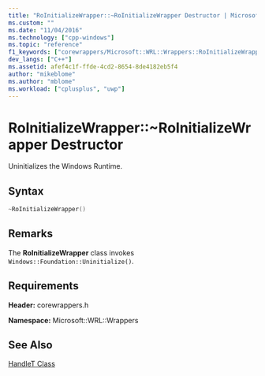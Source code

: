 ```yaml
---
title: "RoInitializeWrapper::~RoInitializeWrapper Destructor | Microsoft Docs"
ms.custom: ""
ms.date: "11/04/2016"
ms.technology: ["cpp-windows"]
ms.topic: "reference"
f1_keywords: ["corewrappers/Microsoft::WRL::Wrappers::RoInitializeWrapper::~RoInitializeWrapper"]
dev_langs: ["C++"]
ms.assetid: afef4c1f-ffde-4cd2-8654-8de4182eb5f4
author: "mikeblome"
ms.author: "mblome"
ms.workload: ["cplusplus", "uwp"]
---
```

# RoInitializeWrapper::~RoInitializeWrapper Destructor

Uninitializes the Windows Runtime.

## Syntax

```cpp
~RoInitializeWrapper()  
```

## Remarks

The **RoInitializeWrapper** class invokes `Windows::Foundation::Uninitialize()`.

## Requirements

**Header:** corewrappers.h

**Namespace:** Microsoft::WRL::Wrappers

## See Also

[HandleT Class](../windows/handlet-class.md)